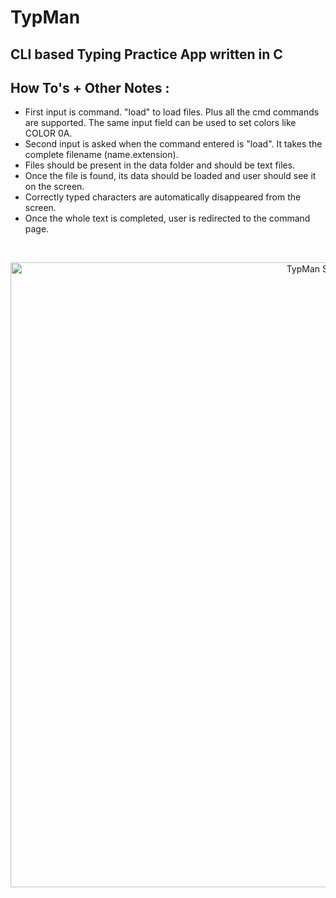 # TypMan
## CLI based Typing Practice App written in C
## How To's + Other Notes :
* First input is command. "load" to load files. Plus all the cmd commands are supported. The same input field can be used to set colors like COLOR 0A.
* Second input is asked when the command entered is "load". It takes the complete filename (name.extension).
* Files should be present in the data folder and should be text files.
* Once the file is found, its data should be loaded and user should see it on the screen.
* Correctly typed characters are automatically disappeared from the screen.
* Once the whole text is completed, user is redirected to the command page.
<br>
<p align="center">
  <img src="https://raw.githubusercontent.com/mbhup/TypMan/master/media/1.png?token=ALEDBY2WKWHD4T6255QILJ25M74IY" width="1000" title="TypMan Screenshot">
</p>
